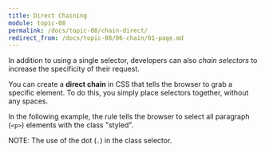 ```yaml
---
title: Direct Chaining
module: topic-08
permalink: /docs/topic-08/chain-direct/
redirect_from: /docs/topic-08/06-chain/01-page.md
---
```


<div class="divider-heading"></div>

In addition to using a single selector, developers can also _chain selectors_ to increase the specificity of their request.

You can create a **direct chain** in CSS that tells the browser to grab a specific element. To do this, you simply place selectors together, without any spaces.

In the following example, the rule tells the browser to select all paragraph (`<p>`) elements with the class "styled".

<span class="label label-info">NOTE:</span> The use of the dot (`.`) in the class selector.


<div class="codepen-embed">
  <p data-height="600" data-theme-id="30567" data-slug-hash="gedxeJ" data-default-tab="css,result" data-user="Media-Ed-Online" data-embed-version="2" data-pen-title="[Topic-07]  Chaining Selectors, Pt. 1" class="codepen"></p>
</div>
